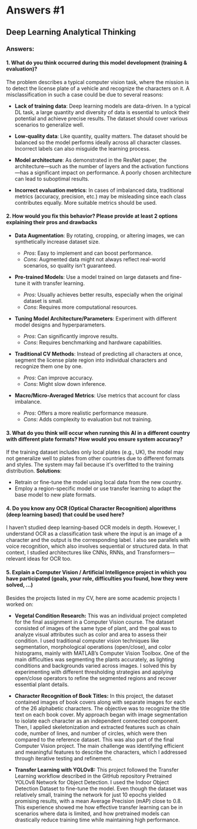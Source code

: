 # Answers #1

## Deep Learning Analytical Thinking

### Answers:

#### 1. **What do you think occurred during this model development (training & evaluation)?**

The problem describes a typical computer vision task, where the mission is to detect the license plate of a vehicle and recognize the characters on it.
A misclassification in such a case could be due to several reasons:

* **Lack of training data**: Deep learning models are data-driven. In a typical DL task, a large quantity and diversity of data is essential to unlock their potential and achieve precise results. The dataset should cover various scenarios to generalize well.

* **Low-quality data**: Like quantity, quality matters. The dataset should be balanced so the model performs ideally across all character classes. Incorrect labels can also misguide the learning process.

* **Model architecture**: As demonstrated in the ResNet paper, the architecture—such as the number of layers and the activation functions—has a significant impact on performance. A poorly chosen architecture can lead to suboptimal results.

* **Incorrect evaluation metrics**: In cases of imbalanced data, traditional metrics (accuracy, precision, etc.) may be misleading since each class contributes equally. More suitable metrics should be used.

#### 2. **How would you fix this behavior? Please provide at least 2 options explaining their pros and drawbacks**

* **Data Augmentation**: By rotating, cropping, or altering images, we can synthetically increase dataset size.

  * *Pros*: Easy to implement and can boost performance.
  * *Cons*: Augmented data might not always reflect real-world scenarios, so quality isn't guaranteed.

* **Pre-trained Models**: Use a model trained on large datasets and fine-tune it with transfer learning.

  * *Pros*: Usually achieves better results, especially when the original dataset is small.
  * *Cons*: Requires more computational resources.

* **Tuning Model Architecture/Parameters**: Experiment with different model designs and hyperparameters.

  * *Pros*: Can significantly improve results.
  * *Cons*: Requires benchmarking and hardware capabilities.

* **Traditional CV Methods**: Instead of predicting all characters at once, segment the license plate region into individual characters and recognize them one by one.

  * *Pros*: Can improve accuracy.
  * *Cons*: Might slow down inference.

* **Macro/Micro-Averaged Metrics**: Use metrics that account for class imbalance.

  * *Pros*: Offers a more realistic performance measure.
  * *Cons*: Adds complexity to evaluation but not training.

#### 3. **What do you think will occur when running this AI in a different country with different plate formats? How would you ensure system accuracy?**

If the training dataset includes only local plates (e.g., UK), the model may not generalize well to plates from other countries due to different formats and styles. The system may fail because it's overfitted to the training distribution.
**Solutions**:

* Retrain or fine-tune the model using local data from the new country.
* Employ a region-specific model or use transfer learning to adapt the base model to new plate formats.


#### 4. **Do you know any OCR (Optical Character Recognition) algorithms (deep learning based) that could be used here?**

I haven’t studied deep learning-based OCR models in depth. However, I understand OCR as a classification task where the input is an image of a character and the output is the corresponding label.
I also see parallels with voice recognition, which also involves sequential or structured data. In that context, I studied architectures like CNNs, RNNs, and Transformers—relevant ideas for OCR too.

#### 5. **Explain a Computer Vision / Artificial Intelligence project in which you have participated (goals, your role, difficulties you found, how they were solved, ...)**

Besides the projects listed in my CV, here are some academic projects I worked on:

* **Vegetal Condition Research:**
This was an individual project completed for the final assignment in a Computer Vision course. The dataset consisted of images of the same type of plant, and the goal was to analyze visual attributes such as color and area to assess their condition. I used traditional computer vision techniques like segmentation, morphological operations (open/close), and color histograms, mainly with MATLAB’s Computer Vision Toolbox. One of the main difficulties was segmenting the plants accurately, as lighting conditions and backgrounds varied across images. I solved this by experimenting with different thresholding strategies and applying open/close operators to refine the segmented regions and recover essential plant details.

* **Character Recognition of Book Titles:**
In this project, the dataset contained images of book covers along with separate images for each of the 26 alphabetic characters. The objective was to recognize the title text on each book cover. My approach began with image segmentation to isolate each character as an independent connected component. Then, I applied skeletonization and extracted features such as chain code, number of lines, and number of circles, which were then compared to the reference dataset. This was also part of the final Computer Vision project. The main challenge was identifying efficient and meaningful features to describe the characters, which I addressed through iterative testing and refinement.

* **Transfer Learning with YOLOv8:**
This project followed the Transfer Learning workflow described in the GitHub repository Pretrained YOLOv8 Network for Object Detection. I used the Indoor Object Detection Dataset to fine-tune the model. Even though the dataset was relatively small, training the network for just 10 epochs yielded promising results, with a mean Average Precision (mAP) close to 0.8. This experience showed me how effective transfer learning can be in scenarios where data is limited, and how pretrained models can drastically reduce training time while maintaining high performance.
